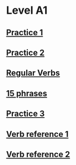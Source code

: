 # Level A1
## [Practice 1](practice1.md)
## [Practice 2](practice2.md)
## [Regular Verbs](regular-verbs.md)
## [15 phrases](15-phrases.md)
## [Practice 3](practice3.md)
## [Verb reference 1](verb-reference1.md)
## [Verb reference 2](verb-reference2.md)
